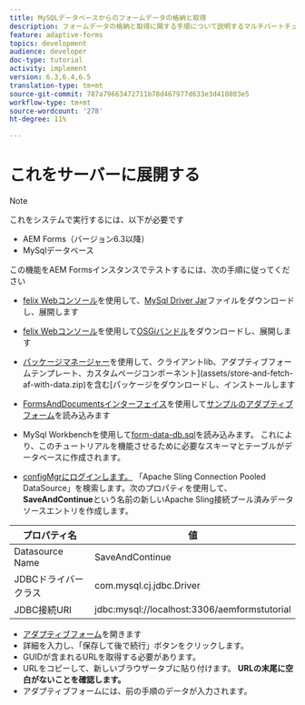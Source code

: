 ```yaml
---
title: MySQLデータベースからのフォームデータの格納と取得
description: フォームデータの格納と取得に関する手順について説明するマルチパートチュートリアル
feature: adaptive-forms
topics: development
audience: developer
doc-type: tutorial
activity: implement
version: 6.3,6.4,6.5
translation-type: tm+mt
source-git-commit: 787a79663472711b78d467977d633e3d410803e5
workflow-type: tm+mt
source-wordcount: '278'
ht-degree: 11%

---
```



# これをサーバーに展開する

>[!NOTE]
>
>これをシステムで実行するには、以下が必要です
>
>* AEM Forms（バージョン6.3以降）
>* MySqlデータベース


この機能をAEM Formsインスタンスでテストするには、次の手順に従ってください

* [felix Webコンソール](http://localhost:4502/system/console/bundles)を使用して、[MySql Driver Jar](assets/mysqldriver.jar)ファイルをダウンロードし、展開します
* [felix Webコンソール](http://localhost:4502/system/console/bundles)を使用して[OSGiバンドル](assets/SaveAndContinue.SaveAndContinue.core-1.0-SNAPSHOT.jar)をダウンロードし、展開します
* [パッケージマネージャー](http://localhost:4502/crx/packmgr/index.jsp)を使用して、クライアントlib、アダプティブフォームテンプレート、カスタムページコンポーネント](assets/store-and-fetch-af-with-data.zip)を含む[パッケージをダウンロードし、インストールします
* [FormsAndDocumentsインターフェイス](http://localhost:4502/aem/forms.html/content/dam/formsanddocuments)を使用して[サンプルのアダプティブフォーム](assets/sample-adaptive-form.zip)を読み込みます

* MySql Workbenchを使用して[form-data-db.sql](assets/form-data-db.sql)を読み込みます。 これにより、このチュートリアルを機能させるために必要なスキーマとテーブルがデータベースに作成されます。
* [configMgrにログインします。](http://localhost:4502/system/console/configMgr) 「Apache Sling Connection Pooled DataSource」を検索します。次のプロパティを使用して、**SaveAndContinue**&#x200B;という名前の新しいApache Sling接続プール済みデータソースエントリを作成します。

| プロパティ名 | 値 |
------------------------|---------------------------------------
| Datasource Name | SaveAndContinue |
| JDBCドライバークラス | com.mysql.cj.jdbc.Driver |
| JDBC接続URI | jdbc:mysql://localhost:3306/aemformstutorial |


* [アダプティブフォーム](http://localhost:4502/content/dam/formsanddocuments/demostoreandretrieveformdata/jcr:content?wcmmode=disabled)を開きます
* 詳細を入力し、「保存して後で続行」ボタンをクリックします。
* GUIDが含まれるURLを取得する必要があります。
* URLをコピーして、新しいブラウザータブに貼り付けます。 **URLの末尾に空白がないことを確認します。**
* アダプティブフォームには、前の手順のデータが入力されます。
